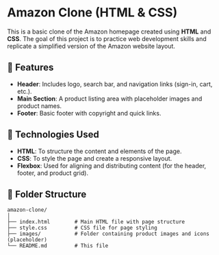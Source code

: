 # Amazon Clone (HTML & CSS)  

This is a basic clone of the Amazon homepage created using **HTML** and **CSS**. The goal of this project is to practice web development skills and replicate a simplified version of the Amazon website layout.

## 🌟 Features  
- **Header**: Includes logo, search bar, and navigation links (sign-in, cart, etc.).  
- **Main Section**: A product listing area with placeholder images and product names.  
- **Footer**: Basic footer with copyright and quick links.

## 🚀 Technologies Used  
- **HTML**: To structure the content and elements of the page.  
- **CSS**: To style the page and create a responsive layout.  
- **Flexbox**: Used for aligning and distributing content (for the header, footer, and product grid).

## 📂 Folder Structure  
```plaintext
amazon-clone/
│
├── index.html        # Main HTML file with page structure
├── style.css         # CSS file for page styling
├── images/           # Folder containing product images and icons (placeholder)
└── README.md         # This file
